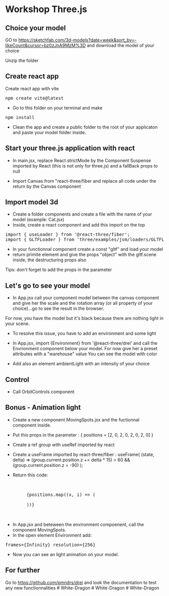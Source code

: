 # Workshop Three.js

## Choice your model

GO to https://sketchfab.com/3d-models?date=week&sort_by=-likeCount&cursor=bz0zJnA9MzM%3D and download the model of your choice

Unzip the folder

## Create react app

Create react app with vite

<pre>npm create vite@latest</pre>

- Go to this folder on your terminal and make

<pre>npm install</pre>

- Clean the app and create a public folder to the root of your applicaton and paste your model folder inside.

## Start your three.js application with react

- In main.jsx, replace React.strictMode by the Component Suspense imported by React (this is not only for three.js) and a fallBack props to null

- Import Canvas from "react-three/fiber and replace all code under the return by the Canvas component

## Import model 3d

- Create a folder components and create a file with the name of your model (example: Cat.jsx)
- Inside, create a react component and add this import on the top

<pre>
import { useLoader } from '@react-three/fiber';
import { GLTFLoader } from 'three/examples/jsm/loaders/GLTFLoader';
</pre>

- In your functionnal component create a const "gltf" and load your model
- return primite element and give the props "object" with the gltf.scene inside, the destructuring props also

Tips: don't forget to add the props in the parameter

## Let's go to see your model

- In App.jsx call your component model between the canvas component and give her the scale and the rotation array (or all property of your choice)...go to see the result in the browser.

For now, you have the model but it's black because there are nothing light in your scene.

- To resolve this issue, you have to add an environment and some light

- In App.jsx, import {Environment} from '@react-three/drei' and call the Envrionment component below your model.
  For now give her a preset attributes with a "warehouse" value
  You can see the model with color
- Add also an element ambientLight with an intensity of your choice

## Control

- Call OrbitControls component

## Bonus - Animation light

- Create a new component MovingSpots.jsx and the fuctionnal component inside.
- Put this props in the parameter : { positions = [2, 0, 2, 0, 2, 0, 2, 0] }

- Create a ref group with useRef imported by react
- Create a useFrame imported by react-three/fiber :
  useFrame(
  (state, delta) =>
  (group.current.position.z += delta \* 15) > 60 &&
  (group.current.position.z = -90)
  );
- Return this code:
<pre>
<group rotation={[0, 0.5, 0]}>
      <group ref={group}>
        {positions.map((x, i) => (
          <Lightformer
            key={i}
            form='circle'
            intensity={4}
            rotation={[Math.PI / 2, 0, 0]}
            position={[x, 4, i * 4]}
            scale={[3, 1, 1]}
          />
        ))}
      </group>
    </group>
</pre>

- In App.jsx and beteween the environment compoenent, call the component MovingSpots.
- In the open element Environment add:
<pre>
frames={Infinity} resolution={256}
</pre>

- Now you can see an light animation on your model.

## For further

Go to https://github.com/pmndrs/drei and look the documentation to test any new functionnalities
#   W h i t e - D r a g o n  
 #   W h i t e - D r a g o n  
 #   W h i t e - D r a g o n  
 